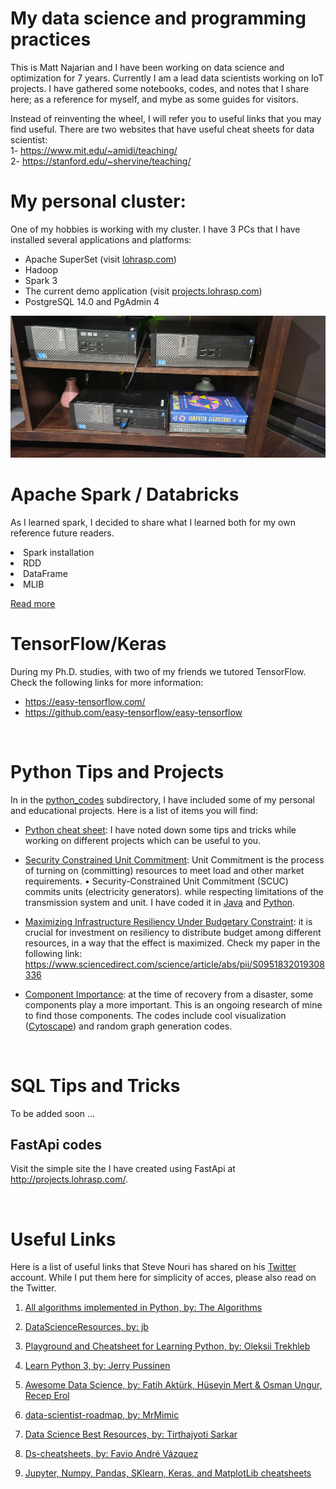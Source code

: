 # My data science and programming practices 

This is Matt Najarian and I have been working on data science and optimization for 7 years. Currently I am a lead data scientists working on IoT projects. 
I have gathered some notebooks, codes, and notes that I share here; as a reference for myself, and mybe as some guides for visitors.

Instead of reinventing the wheel, I will refer you to useful links that you may find useful. There are two websites that have useful cheat sheets for data scientist: </br>
1- https://www.mit.edu/~amidi/teaching/ </br>
2- https://stanford.edu/~shervine/teaching/

# My personal cluster:
One of my hobbies is working with my cluster. I have 3 PCs that I have installed several applications and platforms:
- Apache SuperSet (visit [lohrasp.com](http://lohrasp.com/))
- Hadoop
- Spark 3
- The current demo application (visit [projects.lohrasp.com](http://projects.lohrasp.com/))
- PostgreSQL 14.0 and PgAdmin 4

![plot](./media/home_cluster_m_najarian.jpg)

# Apache Spark / Databricks
As I learned spark, I decided to share what I learned both for my own reference future readers.
<li>Spark installation
<li>RDD
<li>DataFrame
<li>MLIB
</br>


<a href="https://github.com/lohraspco/data-science/tree/master/spark_practice/">Read more</a>

# TensorFlow/Keras
During my Ph.D. studies, with two of my friends we tutored TensorFlow. Check the following links for more information:
- https://easy-tensorflow.com/
- https://github.com/easy-tensorflow/easy-tensorflow

</br>

# Python Tips and Projects

In in the <a href="https://github.com/lohraspco/data-science/tree/master/python_codes/">python_codes</a> subdirectory, I have included some of my personal and educational projects. Here is a list of items you will find: 

- <a href="https://github.com/lohraspco/data-science/blob/master/python_codes/python_cheat_sheet.ipynb"> Python cheat sheet</a>: I have noted down some tips and tricks while working on different projects which can be useful to you. 

- <a href="https://github.com/lohraspco/data-science/tree/master/python_codes/unit_commitment" style="bold">Security Constrained Unit Commitment</a>: Unit Commitment is the process of turning on (committing) resources to meet load and other market requirements. • Security-Constrained Unit Commitment (SCUC) commits units (electricity generators). while respecting limitations of the transmission system and unit. I have coded it in <a href="https://github.com/lohraspco/data-science/tree/master/Java_and_CPP/unit_commitment_Java">Java</a> and <a href="https://github.com/lohraspco/data-science/tree/master/python_codes/unit_commitment">Python</a>. 

- <a href="https://github.com/lohraspco/data-science/tree/master/python_codes/investment">Maximizing Infrastructure Resiliency Under Budgetary Constraint</a>: it is crucial for investment on resiliency to distribute budget among different resources, in a way that the effect is maximized. Check my paper in the following link:
https://www.sciencedirect.com/science/article/abs/pii/S0951832019308336

- <a href="https://github.com/lohraspco/data-science/tree/master/python_codes/component_importance">Component Importance</a>: at the time of recovery from a disaster, some components play a more important. This is an ongoing research of mine to find those components. The codes include cool visualization (<a href="https://cytoscape.org/">Cytoscape</a>) and random graph generation codes.  


</br>

# SQL Tips and Tricks
To be added soon ...


## FastApi codes
Visit the simple site the I have created using FastApi at http://projects.lohrasp.com/.


</br>

# Useful Links
Here is a list of useful links that Steve Nouri has shared on his [Twitter](https://www.linkedin.com/in/stevenouri?miniProfileUrn=urn%3Ali%3Afs_miniProfile%3AACoAAAj_qcABebPCFHyk-0_-nNFZsxiGnzK5i6c&lipi=urn%3Ali%3Apage%3Ad_flagship3_feed%3BqMLBp%2FEXQ1e2hvalwm580g%3D%3D&licu=urn%3Ali%3Acontrol%3Ad_flagship3_feed-actor_container&lici=YuWZTkjVPY88%2B%2BlL9xXKFg%3D%3D) account. While I put them here for simplicity of acces, please also read on the Twitter. 

1. [All algorithms implemented in Python, by: The Algorithms](https://github.com/TheAlgorithms/Python)

2. [DataScienceResources, by: jb](https://github.com/jonathan-bower/DataScienceResources)

3. [Playground and Cheatsheet for Learning Python, by: Oleksii Trekhleb](https://github.com/trekhleb/learn-python)

4. [Learn Python 3, by: Jerry Pussinen](https://github.com/jerry-git/learn-python3)

5. [Awesome Data Science, by: Fatih Aktürk, Hüseyin Mert & Osman Ungur, Recep Erol](https://github.com/academic/awesome-datascience)

6. [data-scientist-roadmap, by: MrMimic](https://github.com/MrMimic/data-scientist-roadmap)

7. [Data Science Best Resources, by: Tirthajyoti Sarkar](https://github.com/tirthajyoti/Data-science-best-resources/blob/master/README.md)

8. [Ds-cheatsheets, by: Favio André Vázquez](https://github.com/FavioVazquez/ds-cheatsheets)

9. [Jupyter, Numpy, Pandas, SKlearn, Keras, and MatplotLib cheatsheets ](https://github.com/lemoz/Cheatsheets)

